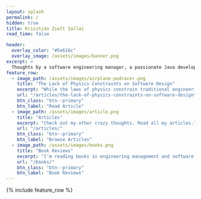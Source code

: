 ```yaml
---
layout: splash
permalink: /
hidden: true
title: Krisztián Zsolt Sallai
read_time: false

header:
  overlay_color: "#5e616c"
  overlay_image: /assets/images/banner.png
excerpt: >
  Thoughts by a software engineering manager, a passionate Java developer, a software architect and a software craftsman.<br />
feature_row:
  - image_path: /assets/images/airplane-podracer.png
    title: "The Lack of Physics Constraints on Software Design"
    excerpt: "While the laws of physics constrain traditional engineering designs, software designs do not face these limitations. This freedom can be appealing for software engineers, but it also presents its own set of challenges."
    url: "/articles/the-lack-of-physics-constraints-on-software-design"
    btn_class: "btn--primary"
    btn_label: "Read Article"
  - image_path: /assets/images/article.png
    title: "Articles"
    excerpt: "Check out my other crazy thoughts. Read all my articles."
    url: "/articles/"
    btn_class: "btn--primary"
    btn_label: "Browse Articles"
  - image_path: /assets/images/books.png
    title: "Book Reviews"
    excerpt: "I'm reading books in engineering management and software engineering categories. Check out my library with personal reviews."
    url: "/books/"
    btn_class: "btn--primary"
    btn_label: "Book Reviews"
---
```


{% include feature_row %}
